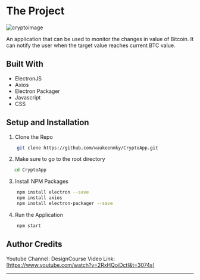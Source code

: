 # The Project

![cryptoimage](https://user-images.githubusercontent.com/69509445/90061557-df16fa00-dd18-11ea-9279-f59cb5446fb1.png)

An application that can be used to monitor the changes in value of Bitcoin. It can notify the user when the target value reaches current BTC value.

## Built With
* ElectronJS
* Axios
* Electron Packager
* Javascript
* CSS

## Setup and Installation
1. Clone the Repo

```bash
    git clone https://github.com/waukeenmky/CryptoApp.git
```
2. Make sure to go to the root directory
```bash
   cd CryptoApp
```
3. Install NPM Packages
```bash
    npm install electron --save
    npm install axios
    npm install electron-packager --save
```
4. Run the Application
```bash
    npm start
```
## Author Credits

Youtube Channel: DesignCourse
Video Link: [https://www.youtube.com/watch?v=2RxHQoiDctI&t=3074s]

---
